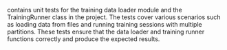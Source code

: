 contains unit tests for the training data loader module and the TrainingRunner class in the project. The tests cover various scenarios such as loading data from files and running training sessions with multiple partitions. These tests ensure that the data loader and training runner functions correctly and produce the expected results.